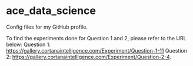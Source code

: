 # ace_data_science
Config files for my GitHub profile.

To find the experiments done for Question 1 and 2, please refer to the URL below:
Question 1: https://gallery.cortanaintelligence.com/Experiment/Question-1-11
Question 2: https://gallery.cortanaintelligence.com/Experiment/Question-2-4.
